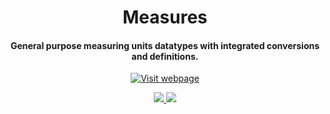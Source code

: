 <h1 align="center">Measures</h1>
<h4 align="center">General purpose measuring units datatypes with integrated conversions and definitions.</h4>

<p align="center">
  <a href="https://energy-nim.org/"><img src="https://j8s5.c14.e2-5.dev/energy/resources/energy-badge.svg" alt="Visit webpage" /></a>
</p>

<p align="center">
  <a href="https://github.com/energy-nim/units/blob/master/LICENSE">
    <img src="https://img.shields.io/badge/License-MIT-green.svg?style=for-the-badge">
  </a>
  <a href="https://github.com/energy-nim/units/releases">
    <img src="https://img.shields.io/badge/Release-v%201.0-green.svg?style=for-the-badge">
  </a>
</p>
